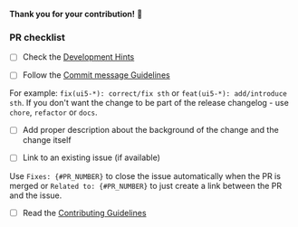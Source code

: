 **Thank you for your contribution!** 👏


### PR checklist
- [ ] Check the [Development Hints](https://ui5.github.io/webcomponents/docs/contributing/DoD/)

- [ ] Follow the [Commit message Guidelines](https://github.com/UI5/webcomponents/blob/main/docs/5-contributing/02-conventions-and-guidelines.md#commit-message-style)

For example: `fix(ui5-*): correct/fix sth` or `feat(ui5-*): add/introduce sth`. If you don't want the change to be part of the release changelog - use `chore`, `refactor` or `docs`.

- [ ] Add proper description about the background of the change and the change itself

- [ ] Link to an existing issue (if available)

Use `Fixes: {#PR_NUMBER}` to close the issue automatically when the PR is merged
or `Related to: {#PR_NUMBER}` to just create a link between the PR and the issue.

- [ ] Read the [Contributing Guidelines](https://github.com/UI5/webcomponents/blob/main/CONTRIBUTING.md)
